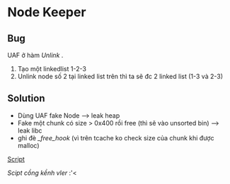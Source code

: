 # Node Keeper

## Bug

UAF ở hàm *Unlink* .

1. Tạo một linkedlist  1-2-3
2. Unlink node số 2 tại linked list trên thì ta sẽ đc 2 linked list (1-3 và 2-3) 

## Solution

- Dùng UAF fake Node --> leak heap
- Fake một chunk có size > 0x400 rồi free (thì sẽ vào unsorted bin) --> leak libc
- ghi đè *__free_hook_* (vì trên tcache ko check size của chunk khi được malloc)

[Script](b.py)

*Scipt cồng kềnh vler*  :'< 







